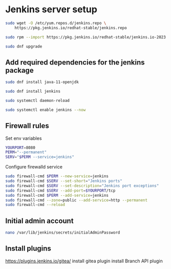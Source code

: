 # Jenkins server setup

```bash
sudo wget -O /etc/yum.repos.d/jenkins.repo \
    https://pkg.jenkins.io/redhat-stable/jenkins.repo
```

```bash
sudo rpm --import https://pkg.jenkins.io/redhat-stable/jenkins.io-2023.key
```

```bash
sudo dnf upgrade
```

## Add required dependencies for the jenkins package

```bash
sudo dnf install java-11-openjdk
```

```bash
sudo dnf install jenkins
```

```bash
sudo systemctl daemon-reload
```

```bash
sudo systemctl enable jenkins --now
```

## Firewall rules

Set env variables

```bash
YOURPORT=8080
PERM="--permanent"
SERV="$PERM --service=jenkins"
```

Configure firewalld service

```bash
sudo firewall-cmd $PERM --new-service=jenkins
sudo firewall-cmd $SERV --set-short="Jenkins ports"
sudo firewall-cmd $SERV --set-description="Jenkins port exceptions"
sudo firewall-cmd $SERV --add-port=$YOURPORT/tcp
sudo firewall-cmd $PERM --add-service=jenkins
sudo firewall-cmd --zone=public --add-service=http --permanent
sudo firewall-cmd --reload
```

## Initial admin account

```bash
nano /var/lib/jenkins/secrets/initialAdminPassword
```

## Install plugins
https://plugins.jenkins.io/gitea/
install gitea plugin
install Branch API plugin


